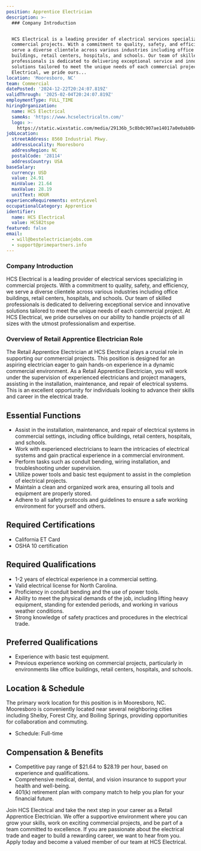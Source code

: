 ```yaml
---
position: Apprentice Electrician
description: >-
  ### Company Introduction


  HCS Electrical is a leading provider of electrical services specializing in
  commercial projects. With a commitment to quality, safety, and efficiency, we
  serve a diverse clientele across various industries including office
  buildings, retail centers, hospitals, and schools. Our team of skilled
  professionals is dedicated to delivering exceptional service and innovative
  solutions tailored to meet the unique needs of each commercial project. At HCS
  Electrical, we pride ours...
location: 'Mooresboro, NC'
team: Commercial
datePosted: '2024-12-22T20:24:07.819Z'
validThrough: '2025-02-04T20:24:07.819Z'
employmentType: FULL_TIME
hiringOrganization:
  name: HCS Electrical
  sameAs: 'https://www.hcselectricaltn.com/'
  logo: >-
    https://static.wixstatic.com/media/29136b_5c8b0c907ae14017a0e0ab8046606ac9~mv2.png/v1/crop/x_63,y_193,w_388,h_118/fill/w_398,h_120,al_c,lg_1,q_85,enc_avif,quality_auto/Android%20Playstore%20Logo.png
jobLocation:
  streetAddress: 8560 Industrial Pkwy.
  addressLocality: Mooresboro
  addressRegion: NC
  postalCode: '28114'
  addressCountry: USA
baseSalary:
  currency: USD
  value: 24.91
  minValue: 21.64
  maxValue: 28.19
  unitText: HOUR
experienceRequirements: entryLevel
occupationalCategory: Apprentice
identifier:
  name: HCS Electrical
  value: HCS82tspe
featured: false
email:
  - will@bestelectricianjobs.com
  - support@primepartners.info
---
```




### Company Introduction

HCS Electrical is a leading provider of electrical services specializing in commercial projects. With a commitment to quality, safety, and efficiency, we serve a diverse clientele across various industries including office buildings, retail centers, hospitals, and schools. Our team of skilled professionals is dedicated to delivering exceptional service and innovative solutions tailored to meet the unique needs of each commercial project. At HCS Electrical, we pride ourselves on our ability to handle projects of all sizes with the utmost professionalism and expertise.

### Overview of Retail Apprentice Electrician Role

The Retail Apprentice Electrician at HCS Electrical plays a crucial role in supporting our commercial projects. This position is designed for an aspiring electrician eager to gain hands-on experience in a dynamic commercial environment. As a Retail Apprentice Electrician, you will work under the supervision of experienced electricians and project managers, assisting in the installation, maintenance, and repair of electrical systems. This is an excellent opportunity for individuals looking to advance their skills and career in the electrical trade.

## Essential Functions

- Assist in the installation, maintenance, and repair of electrical systems in commercial settings, including office buildings, retail centers, hospitals, and schools.
- Work with experienced electricians to learn the intricacies of electrical systems and gain practical experience in a commercial environment.
- Perform tasks such as conduit bending, wiring installation, and troubleshooting under supervision.
- Utilize power tools and basic test equipment to assist in the completion of electrical projects.
- Maintain a clean and organized work area, ensuring all tools and equipment are properly stored.
- Adhere to all safety protocols and guidelines to ensure a safe working environment for yourself and others.

## Required Certifications

- California ET Card
- OSHA 10 certification

## Required Qualifications

- 1-2 years of electrical experience in a commercial setting.
- Valid electrical license for North Carolina.
- Proficiency in conduit bending and the use of power tools.
- Ability to meet the physical demands of the job, including lifting heavy equipment, standing for extended periods, and working in various weather conditions.
- Strong knowledge of safety practices and procedures in the electrical trade.

## Preferred Qualifications

- Experience with basic test equipment.
- Previous experience working on commercial projects, particularly in environments like office buildings, retail centers, hospitals, and schools.

## Location & Schedule

The primary work location for this position is in Mooresboro, NC. Mooresboro is conveniently located near several neighboring cities including Shelby, Forest City, and Boiling Springs, providing opportunities for collaboration and commuting.

- Schedule: Full-time

## Compensation & Benefits

- Competitive pay range of $21.64 to $28.19 per hour, based on experience and qualifications.
- Comprehensive medical, dental, and vision insurance to support your health and well-being.
- 401(k) retirement plan with company match to help you plan for your financial future.

Join HCS Electrical and take the next step in your career as a Retail Apprentice Electrician. We offer a supportive environment where you can grow your skills, work on exciting commercial projects, and be part of a team committed to excellence. If you are passionate about the electrical trade and eager to build a rewarding career, we want to hear from you. Apply today and become a valued member of our team at HCS Electrical.
